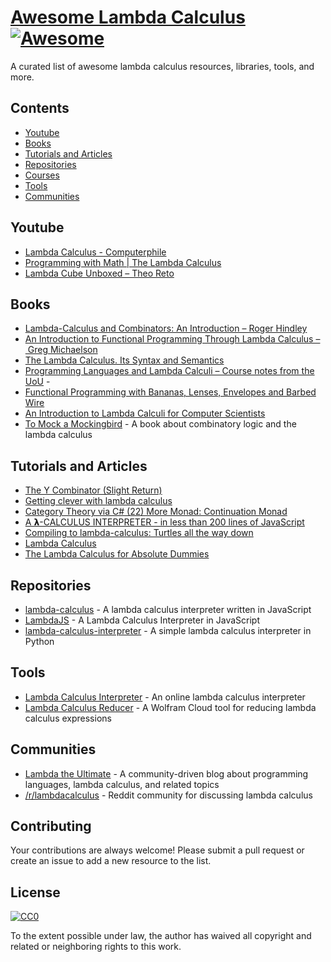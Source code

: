 # [Awesome Lambda Calculus](https://en.wikipedia.org/wiki/Lambda_calculus) [![Awesome](https://cdn.rawgit.com/sindresorhus/awesome/d7305f38d29fed78fa85652e3a63e154dd8e8829/media/badge.svg)](https://github.com/sindresorhus/awesome)

A curated list of awesome lambda calculus resources, libraries, tools, and more.

## Contents

- [Youtube](#youtube)
- [Books](#books)
- [Tutorials and Articles](#tutorials-and-articles)
- [Repositories](#repositories)
- [Courses](#courses)
- [Tools](#tools)
- [Communities](#communities)

## Youtube
- [Lambda Calculus - Computerphile](https://www.youtube.com/watch?v=eis11j_iGMs)
- [Programming with Math | The Lambda Calculus](https://www.youtube.com/watch?v=ViPNHMSUcog)
- [Lambda Cube Unboxed – Theo Reto](https://www.youtube.com/playlist?app=desktop&list=PLNwzBl6BGLwOKBFVbvp-GFjAA_ESZ--q4)

## Books

- [Lambda-Calculus and Combinators: An Introduction – Roger Hindley](https://www.amazon.com/Lambda-Calculus-Combinators-Introduction-Roger-Hindley/dp/0521898854)
- [An Introduction to Functional Programming Through Lambda Calculus – Greg Michaelson](https://www.amazon.com/Introduction-Functional-Programming-Calculus-Mathematics/dp/0486478831/ref=pd_bxgy_d_sccl_1/139-5484372-9620455?pd_rd_w=mU5uX&content-id=amzn1.sym.c51e3ad7-b551-4b1a-b43c-3cf69addb649&pf_rd_p=c51e3ad7-b551-4b1a-b43c-3cf69addb649&pf_rd_r=A82D6N3C9AQ92VHQRHCY&pd_rd_wg=Yi4ge&pd_rd_r=41860d20-e8f6-46cf-8ddc-3eb05a6854cb&pd_rd_i=0486478831&psc=1)
- [The Lambda Calculus. Its Syntax and Semantics](https://www.amazon.com/Lambda-Calculus-Syntax-Semantics-Studies/dp/184890066X/ref=sr_1_4?crid=3EVD0UV0T0N82&dib=eyJ2IjoiMSJ9.htg-ldEytwSbFC_zggESLg7HNnkp3kPpBvyEPcy4DDqbxWaWuaLERJKQGPUN8onPdSKq7iViVuu8ubcAQNc0YrbJt6kNwhHRVnAHjLkXgKDCSMtRgQNfwmtZropzYVtMpDLoGkkcwWsV0PAlYwC9gcGr69v8urPf-YYF7K-WUhF6L1SzItR6JbCW1j_XeX98sds-RMS6xaieGQce5FJUndYjvFDyu5hpCF1ZDBM9zSU.we9H9Lq2_U1_t2gszOLP5yjtJ9w8Ds_ENzIJmwjMa0g&dib_tag=se&keywords=lambda+calculus&qid=1722866110&s=books&sprefix=lambda+calculu%2Cstripbooks-intl-ship%2C222&sr=1-4)
- [Programming Languages and Lambda Calculi – Course notes from the UoU](https://www.cs.utah.edu/~mflatt/past-courses/cs7520/public_html/s06/notes.pdf) -
- [Functional Programming with Bananas, Lenses, Envelopes and Barbed Wire](http://eprints.eemcs.utwente.nl/7281/01/db-utwente-40501F46.pdf)
- [An Introduction to Lambda Calculi for Computer Scientists](https://www.cs.rochester.edu/~brown/173/readings/LCBook.pdf)
- [To Mock a Mockingbird](https://en.wikipedia.org/wiki/To_Mock_a_Mockingbird) - A book about combinatory logic and the lambda calculus

## Tutorials and Articles

- [The Y Combinator (Slight Return)](http://mvanier.livejournal.com/2897.html)
- [Getting clever with lambda calculus](http://casualjavascript.com/2015/12/18/getting-clever-with-lambda.html)
- [Category Theory via C# (22) More Monad: Continuation Monad](http://weblogs.asp.net/dixin/category-theory-via-c-sharp-22-more-monad-continuation-monad)
- [A 𝝺-CALCULUS INTERPRETER - in less than 200 lines of JavaScript](http://tadeuzagallo.com/blog/writing-a-lambda-calculus-interpreter-in-javascript/)
- [Compiling to lambda-calculus: Turtles all the way down](http://matt.might.net/articles/compiling-up-to-lambda-calculus)
- [Lambda Calculus](http://dev.stephendiehl.com/fun/lambda_calculus.html)
- [The Lambda Calculus for Absolute Dummies](http://palmstroem.blogspot.com/2012/05/lambda-calculus-for-absolute-dummies.html)


## Repositories

- [lambda-calculus](https://github.com/benji6/lambda-calculus) - A lambda calculus interpreter written in JavaScript
- [LambdaJS](https://github.com/loop-recur/lambdajs) - A Lambda Calculus Interpreter in JavaScript
- [lambda-calculus-interpreter](https://github.com/mtomassoli/lambda-calculus-interpreter) - A simple lambda calculus interpreter in Python


## Tools

- [Lambda Calculus Interpreter](http://jacksongl.github.io/files/demo/lambda/index.htm) - An online lambda calculus interpreter
- [Lambda Calculus Reducer](https://www.wolframcloud.com/objects/microsites/LambdaCalculusReducer) - A Wolfram Cloud tool for reducing lambda calculus expressions

## Communities

- [Lambda the Ultimate](http://lambda-the-ultimate.org/) - A community-driven blog about programming languages, lambda calculus, and related topics
- [/r/lambdacalculus](https://www.reddit.com/r/lambdacalculus/) - Reddit community for discussing lambda calculus

## Contributing

Your contributions are always welcome! Please submit a pull request or create an issue to add a new resource to the list.

## License

[![CC0](http://mirrors.creativecommons.org/presskit/buttons/88x31/svg/cc-zero.svg)](https://creativecommons.org/publicdomain/zero/1.0/)

To the extent possible under law, the author has waived all copyright and related or neighboring rights to this work.
